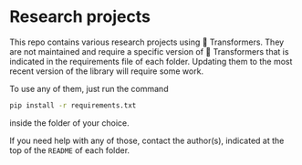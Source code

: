 <!---
Copyright 2025 The HuggingFace Team. All rights reserved.

Licensed under the Apache License, Version 2.0 (the "License");
you may not use this file except in compliance with the License.
You may obtain a copy of the License at

    http://www.apache.org/licenses/LICENSE-2.0

Unless required by applicable law or agreed to in writing, software
distributed under the License is distributed on an "AS IS" BASIS,
WITHOUT WARRANTIES OR CONDITIONS OF ANY KIND, either express or implied.
See the License for the specific language governing permissions and
limitations under the License.
-->

# Research projects

This repo contains various research projects using 🤗 Transformers. They are not maintained and require a specific
version of 🤗 Transformers that is indicated in the requirements file of each folder. Updating them to the most recent version of the library will require some work.

To use any of them, just run the command
```bash
pip install -r requirements.txt
```
inside the folder of your choice.

If you need help with any of those, contact the author(s), indicated at the top of the `README` of each folder.
